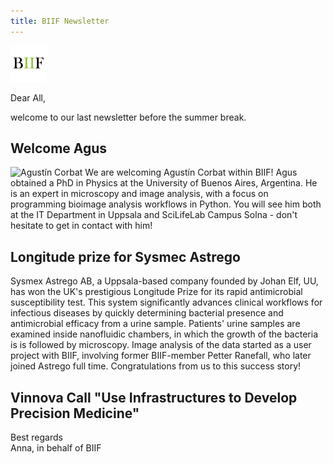 ```yaml
---
title: BIIF Newsletter
---
```

![BIIF logo](/images/biif_logo_white.png )

Dear All,

welcome to our last newsletter before the summer break. 

## Welcome Agus
<img src="/images/AgusCorbat_small.jpg" alt="Agustín Corbat" width="500"/>
We are welcoming Agustín Corbat within BIIF!  
Agus obtained a PhD in Physics at the University of Buenos Aires, Argentina. He is an expert in microscopy and image analysis, with a focus on programming bioimage analysis workflows in Python. You will see him both at the IT Department in Uppsala and SciLifeLab Campus Solna -  don't hesitate to get in contact with him!

## Longitude prize for Sysmec Astrego
Sysmex Astrego AB, a Uppsala-based company founded by Johan Elf, UU, has won the UK's prestigious Longitude Prize for its rapid antimicrobial susceptibility test. This system significantly advances clinical workflows for infectious diseases by quickly determining bacterial presence and antimicrobial efficacy from a urine sample. Patients' urine samples are examined inside nanofluidic chambers, in which the growth of the bacteria is is followed by microscopy. Image analysis of the data started as a user project with BIIF, involving former BIIF-member Petter Ranefall, who later joined Astrego full time. Congratulations from us to this success story!

## Vinnova Call "Use Infrastructures to Develop Precision Medicine"


Best regards  
Anna, in behalf of BIIF
